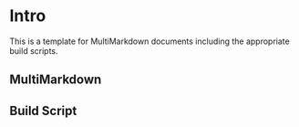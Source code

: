# Intro

This is a template for MultiMarkdown documents including the appropriate build scripts.

## MultiMarkdown

## Build Script